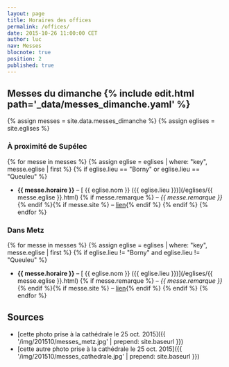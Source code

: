 ```yaml
---
layout: page
title: Horaires des offices
permalink: /offices/
date: 2015-10-26 11:00:00 CET
author: luc
nav: Messes
blocnote: true
position: 2
published: true
---
```



<h2>Messes du dimanche <span class="source">{% include edit.html path='_data/messes_dimanche.yaml' %}</span></h2>


{% assign messes = site.data.messes_dimanche %}
{% assign eglises = site.eglises %}

### À proximité de Supélec

{% for messe in messes %}
{% assign eglise = eglises | where: "key", messe.eglise | first %}
{% if eglise.lieu == "Borny" or eglise.lieu == "Queuleu" %}
- **{{ messe.horaire }}** – [<i class="fa fa-map-marker"></i> {{ eglise.nom }} ({{ eglise.lieu }})](/eglises/{{ messe.eglise }}.html) {% if messe.remarque  %} – <em>{{ messe.remarque }}</em>{% endif %}{% if messe.site  %} – <a href="{{ messe.site }}"><i class="fa fa-link"></i> lien</a>{% endif %}
{% endif %}
{% endfor %}

### Dans Metz

{% for messe in messes %}
{% assign eglise = eglises | where: "key", messe.eglise | first %}
{% if eglise.lieu != "Borny" and eglise.lieu != "Queuleu" %}
- **{{ messe.horaire }}** – [<i class="fa fa-map-marker"></i> {{ eglise.nom }} ({{ eglise.lieu }})](/eglises/{{ messe.eglise }}.html) {% if messe.remarque  %} – <em>{{ messe.remarque }}</em>{% endif %}{% if messe.site  %} – <a href="{{ messe.site }}"><i class="fa fa-link"></i> lien</a>{% endif %}
{% endif %}
{% endfor %}

## Sources

- [cette photo prise à la cathédrale le 25 oct. 2015]({{ '/img/201510/messes_metz.jpg' | prepend: site.baseurl }})
- [cette autre photo prise à la cathédrale le 25 oct. 2015]({{ '/img/201510/messes_cathedrale.jpg' | prepend: site.baseurl }})
